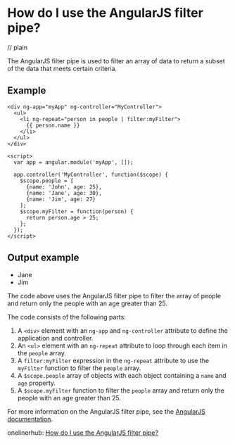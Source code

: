 # How do I use the AngularJS filter pipe?
// plain

The AngularJS filter pipe is used to filter an array of data to return a subset of the data that meets certain criteria.

## Example


```
<div ng-app="myApp" ng-controller="MyController">
  <ul>
    <li ng-repeat="person in people | filter:myFilter">
      {{ person.name }}
    </li>
  </ul>
</div>

<script>
  var app = angular.module('myApp', []);

  app.controller('MyController', function($scope) {
    $scope.people = [
      {name: 'John', age: 25},
      {name: 'Jane', age: 30},
      {name: 'Jim', age: 27}
    ];
    $scope.myFilter = function(person) {
      return person.age > 25;
    };
  });
</script>
```

## Output example

* Jane
* Jim

The code above uses the AngularJS filter pipe to filter the array of people and return only the people with an age greater than 25.

The code consists of the following parts:

1. A `<div>` element with an `ng-app` and `ng-controller` attribute to define the application and controller.
2. An `<ul>` element with an `ng-repeat` attribute to loop through each item in the `people` array.
3. A `filter:myFilter` expression in the `ng-repeat` attribute to use the `myFilter` function to filter the `people` array.
4. A `$scope.people` array of objects with each object containing a `name` and `age` property.
5. A `$scope.myFilter` function to filter the `people` array and return only the people with an age greater than 25.

For more information on the AngularJS filter pipe, see the [AngularJS documentation](https://docs.angularjs.org/api/ng/filter/filter).

onelinerhub: [How do I use the AngularJS filter pipe?](https://onelinerhub.com/angularjs/how-do-i-use-the-angularjs-filter-pipe)
